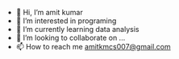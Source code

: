 - 👋 Hi, I’m amit kumar
- 👀 I’m interested in programing
- 🌱 I’m currently learning data analysis
- 💞️ I’m looking to collaborate on ...
- 📫 How to reach me amitkmcs007@gmail.com

<!---
amitkmcs/amitkmcs is a ✨ special ✨ repository because its `README.md` (this file) appears on your GitHub profile.
You can click the Preview link to take a look at your changes.
--->
